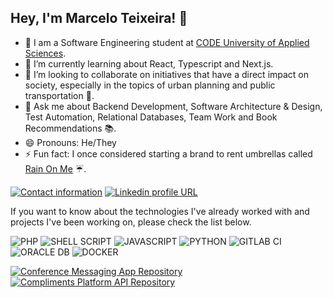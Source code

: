 ## Hey, I'm Marcelo Teixeira! 👋

- 🔭 I am a Software Engineering student at [CODE University of Applied Sciences](https://code.berlin/en/).
- 🌱 I’m currently learning about React, Typescript and Next.js.
- 👯 I’m looking to collaborate on initiatives that have a direct impact on society, especially in the topics of urban planning and public transportation 🚎.
- 💬 Ask me about Backend Development, Software Architecture & Design, Test Automation, Relational Databases, Team Work and Book Recommendations 📚.
- 😄 Pronouns: He/They
- ⚡ Fun fact: I once considered starting a brand to rent umbrellas called [Rain On Me](https://github.com/Marcelixoo/rain-on-me) ☔️.

[![Contact information](https://img.shields.io/badge/Contact%20Me-D14836?style=for-the-badge&logo=gmail&logoColor=white)](mailto:mteixeira.santos96@gmail.com)
[![Linkedin profile URL](https://img.shields.io/badge/LinkedIn-0077B5?style=for-the-badge&logo=linkedin&logoColor=white)](https://www.linkedin.com/in/eumarcelo-teixeira/)

If you want to know about the technologies I've already worked with and projects I've been working on, please check the list below.

![PHP](https://img.shields.io/badge/PHP-777BB4?style=for-the-badge&logo=php&logoColor=white)
![SHELL SCRIPT](https://img.shields.io/badge/Shell_Script-121011?style=for-the-badge&logo=gnu-bash&logoColor=white)
![JAVASCRIPT](https://img.shields.io/badge/JavaScript-323330?style=for-the-badge&logo=javascript&logoColor=F7DF1E)
![PYTHON](https://img.shields.io/badge/Python-3776AB?style=for-the-badge&logo=python&logoColor=white)
![GITLAB CI](https://img.shields.io/badge/GitLab%20CI-330F63?style=for-the-badge&logo=gitlab&logoColor=white)
![ORACLE DB](https://img.shields.io/badge/Oracle-F80000?style=for-the-badge&logo=oracle&logoColor=black)
![DOCKER](https://img.shields.io/badge/Docker-2CA5E0?style=for-the-badge&logo=docker&logoColor=white)

[![Conference Messaging App Repository](https://github-readme-stats.anuraghazra1.vercel.app/api/pin/?username=Marcelixoo&repo=conference-live-chat&title_color=fff&icon_color=79ff97&text_color=9f9f9f&bg_color=151515)](https://github.com/Marcelixoo/conference-live-chat)
[![Compliments Platform API Repository](https://github-readme-stats.anuraghazra1.vercel.app/api/pin/?username=Marcelixoo&repo=compliments-api&title_color=fff&icon_color=79ff97&text_color=9f9f9f&bg_color=151515)](https://github.com/Marcelixoo/compliments-api)
